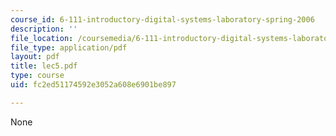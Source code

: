 ```yaml
---
course_id: 6-111-introductory-digital-systems-laboratory-spring-2006
description: ''
file_location: /coursemedia/6-111-introductory-digital-systems-laboratory-spring-2006/fc2ed51174592e3052a608e6901be897_lec5.pdf
file_type: application/pdf
layout: pdf
title: lec5.pdf
type: course
uid: fc2ed51174592e3052a608e6901be897

---
```

None